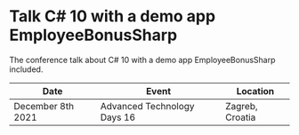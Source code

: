 # Talk C# 10 with a demo app EmployeeBonusSharp
The conference talk about C# 10 with a demo app EmployeeBonusSharp included.


|Date|Event|Location|
|---|---|---|
|December 8th 2021|Advanced Technology Days 16|Zagreb, Croatia|
